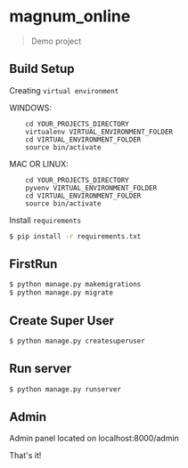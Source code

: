 # magnum_online

> Demo project

## Build Setup

Creating `virtual environment`

WINDOWS:
```shell
    cd YOUR_PROJECTS_DIRECTORY
    virtualenv VIRTUAL_ENVIRONMENT_FOLDER
    cd VIRTUAL_ENVIRONMENT_FOLDER
    source bin/activate
```
MAC OR LINUX:
```shell
    cd YOUR_PROJECTS_DIRECTORY
    pyvenv VIRTUAL_ENVIRONMENT_FOLDER
    cd VIRTUAL_ENVIRONMENT_FOLDER
    source bin/activate
```

Install `requirements`

``` bash
$ pip install -r requirements.txt
```

## FirstRun

``` bash
$ python manage.py makemigrations
$ python manage.py migrate
```

## Create Super User

``` bash
$ python manage.py createsuperuser
```

## Run server

``` bash
$ python manage.py runserver
```

## Admin 
Admin panel located on localhost:8000/admin

That's it!
